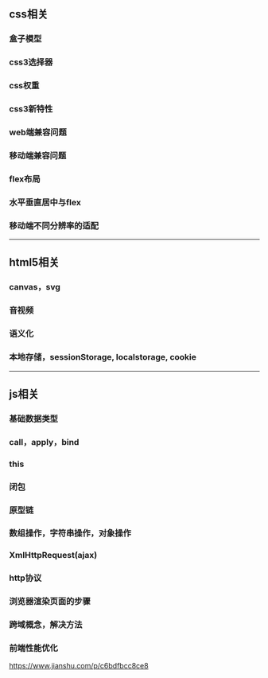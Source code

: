 ## css相关

### 盒子模型
### css3选择器
### css权重
### css3新特性
### web端兼容问题
### 移动端兼容问题
### flex布局
### 水平垂直居中与flex
### 移动端不同分辨率的适配

--------

## html5相关

### canvas，svg
### 音视频
### 语义化
### 本地存储，sessionStorage, localstorage, cookie

--------

## js相关

### 基础数据类型
### call，apply，bind
### this
### 闭包
### 原型链
### 数组操作，字符串操作，对象操作
### XmlHttpRequest(ajax)
### http协议
### 浏览器渲染页面的步骤
### 跨域概念，解决方法
### 前端性能优化



https://www.jianshu.com/p/c6bdfbcc8ce8
